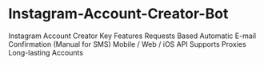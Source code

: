 # Instagram-Account-Creator-Bot
Instagram Account Creator  Key Features Requests Based Automatic E-mail Confirmation (Manual for SMS) Mobile / Web / iOS API Supports Proxies Long-lasting Accounts
